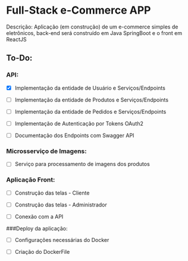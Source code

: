 # Full-Stack e-Commerce APP

Descrição: 
Aplicação (em construção) de um e-commerce simples de eletrônicos, back-end será construído em Java SpringBoot e o front em ReactJS

## To-Do:

### API:

- [X] Implementação da entidade de Usuário e Serviços/Endpoints

- [ ] Implementação da entidade de Produtos e Serviços/Endpoints

- [ ] Implementação da entidade de Pedidos e Serviços/Endpoints

- [ ] Implementação de Autenticação por Tokens OAuth2

- [ ] Documentação dos Endpoints com Swagger API

### Microsserviço de Imagens:

- [ ] Serviço para processamento de imagens dos produtos

### Aplicação Front:

- [ ] Construção das telas - Cliente

- [ ] Construção das telas - Administrador

- [ ] Conexão com a API

###Deploy da aplicação:

- [ ] Configurações necessárias do Docker

- [ ] Criação do DockerFile
